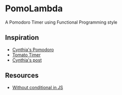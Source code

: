 # PomoLambda

A Pomodoro Timer using Functional Programming style

## Inspiration
- [Cynthia's Pomodoro](https://github.com/CynthiaLixinLee/pomodoro-timer/blob/master/js/index.js)
- [Tomato Timer](https://tomato-timer.com/)
- [Cynthia's post](https://medium.freecodecamp.org/how-i-built-my-pomodoro-clock-app-and-the-lessons-i-learned-along-the-way-51288983f5ee)

## Resources
- [Without conditional in JS](https://dev.to/joelnet/functional-programming-how-would-you-if-no-else-javascript-59ai)
